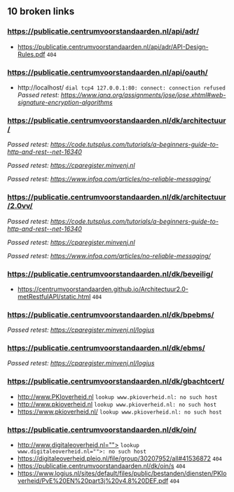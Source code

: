 ## 10 broken links

### https://publicatie.centrumvoorstandaarden.nl/api/adr/
* https://publicatie.centrumvoorstandaarden.nl/api/adr/API-Design-Rules.pdf `404`

### https://publicatie.centrumvoorstandaarden.nl/api/oauth/
* http://localhost/ `dial tcp4 127.0.0.1:80: connect: connection refused`
_Passed retest: https://www.iana.org/assignments/jose/jose.xhtml#web-signature-encryption-algorithms_


### https://publicatie.centrumvoorstandaarden.nl/dk/architectuur/
_Passed retest: https://code.tutsplus.com/tutorials/a-beginners-guide-to-http-and-rest--net-16340_

_Passed retest: https://cparegister.minvenj.nl_

_Passed retest: https://www.infoq.com/articles/no-reliable-messaging/_


### https://publicatie.centrumvoorstandaarden.nl/dk/architectuur/2.0vv/
_Passed retest: https://code.tutsplus.com/tutorials/a-beginners-guide-to-http-and-rest--net-16340_

_Passed retest: https://cparegister.minvenj.nl_

_Passed retest: https://www.infoq.com/articles/no-reliable-messaging/_


### https://publicatie.centrumvoorstandaarden.nl/dk/beveilig/
* https://centrumvoorstandaarden.github.io/Architectuur2.0-metRestfulAPI/static.html `404`

### https://publicatie.centrumvoorstandaarden.nl/dk/bpebms/
_Passed retest: https://cparegister.minvenj.nl/logius_


### https://publicatie.centrumvoorstandaarden.nl/dk/ebms/
_Passed retest: https://cparegister.minvenj.nl/logius_


### https://publicatie.centrumvoorstandaarden.nl/dk/gbachtcert/
* http://www.PKIoverheid.nl `lookup www.pkioverheid.nl: no such host`
* http://www.pkioverheid.nl `lookup www.pkioverheid.nl: no such host`
* https://www.pkioverheid.nl/ `lookup www.pkioverheid.nl: no such host`

### https://publicatie.centrumvoorstandaarden.nl/dk/oin/
* http://www.digitaleoverheid.nl=""> `lookup www.digitaleoverheid.nl="">: no such host`
* https://digitaleoverheid.pleio.nl/file/group/30207952/all#41536872 `404`
* https://publicatie.centrumvoorstandaarden.nl/dk/oin/s `404`
* https://www.logius.nl/sites/default/files/public/bestanden/diensten/PKIoverheid/PvE%20EN%20part3j%20v4.8%20DEF.pdf `404`
